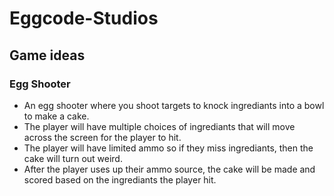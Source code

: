 # Eggcode-Studios

## Game ideas
### Egg Shooter
- An egg shooter where you shoot targets to knock ingrediants into a bowl to make a cake. 
- The player will have multiple choices of ingrediants that will move across the screen for the player to hit. 
- The player will have limited ammo so if they miss ingrediants, then the cake will turn out weird. 
- After the player uses up their ammo source, the cake will be made and scored based on the ingrediants the player hit.

